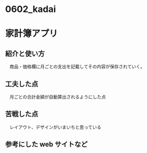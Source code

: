 # 0602_kadai
# 家計簿アプリ
## 紹介と使い方
  　商品・価格欄に月ごとの支出を記載してその内容が保存されていく。
## 工夫した点
  　月ごとの合計金額が自動算出されるようにした点
## 苦戦した点
  　レイアウト、デザインがいまいちと思っている
## 参考にした web サイトなど
